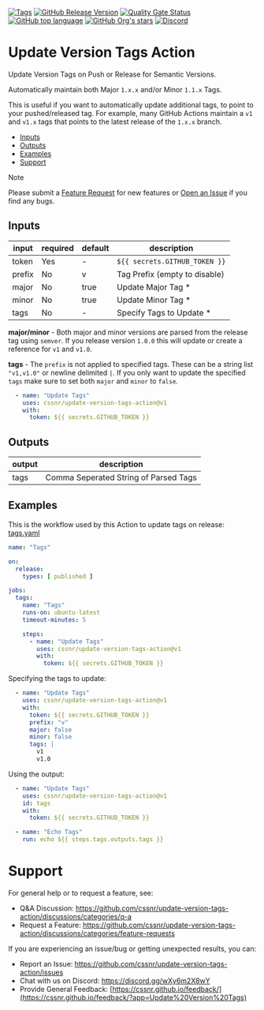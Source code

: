 [![Tags](https://img.shields.io/github/actions/workflow/status/cssnr/update-version-tags-action/tags.yaml?logo=github&logoColor=white&label=tags)](https://github.com/cssnr/update-version-tags-action/actions/workflows/tags.yaml)
[![GitHub Release Version](https://img.shields.io/github/v/release/cssnr/update-version-tags-action?logo=github)](https://github.com/cssnr/update-version-tags-action/releases/latest)
[![Quality Gate Status](https://sonarcloud.io/api/project_badges/measure?project=cssnr_update-version-tags-action&metric=alert_status)](https://sonarcloud.io/summary/new_code?id=cssnr_update-version-tags-action)
[![GitHub top language](https://img.shields.io/github/languages/top/cssnr/update-version-tags-action?logo=htmx&logoColor=white)](https://github.com/cssnr/update-version-tags-action)
[![GitHub Org's stars](https://img.shields.io/github/stars/cssnr?style=flat&logo=github&logoColor=white)](https://cssnr.github.io/)
[![Discord](https://img.shields.io/discord/899171661457293343?logo=discord&logoColor=white&label=discord&color=7289da)](https://discord.gg/wXy6m2X8wY)

# Update Version Tags Action

Update Version Tags on Push or Release for Semantic Versions.

Automatically maintain both Major `1.x.x` and/or Minor `1.1.x` Tags.

This is useful if you want to automatically update additional tags, to point to your pushed/released tag.
For example, many GitHub Actions maintain a `v1` and `v1.x` tags that points to the latest release of the `1.x.x`
branch.

* [Inputs](#Inputs)
* [Outputs](#Outputs)
* [Examples](#Examples)
* [Support](#Support)

> [!NOTE]   
> Please submit
> a [Feature Request](https://github.com/cssnr/update-version-tags-action/discussions/categories/feature-requests)
> for new features or [Open an Issue](https://github.com/cssnr/update-version-tags-action/issues) if you find any bugs.

## Inputs

| input  | required | default | description                   |
|--------|----------|---------|-------------------------------|
| token  | Yes      | -       | `${{ secrets.GITHUB_TOKEN }}` |
| prefix | No       | v       | Tag Prefix (empty to disable) |
| major  | No       | true    | Update Major Tag *            |
| minor  | No       | true    | Update Minor Tag *            |
| tags   | No       | -       | Specify Tags to Update *      |

**major/minor** - Both major and minor versions are parsed from the release tag using `semver`. If you release
version `1.0.0` this will update or create a reference for `v1` and `v1.0`.

**tags** - The `prefix` is not applied to specified tags. These can be a string list `"v1,v1.0"` or newline
delimited `|`. If you only want to update the specified `tags` make sure to set both `major` and `minor` to `false`.

```yaml
  - name: "Update Tags"
    uses: cssnr/update-version-tags-action@v1
    with:
      token: ${{ secrets.GITHUB_TOKEN }}
```

## Outputs

| output | description                           |
|--------|---------------------------------------|
| tags   | Comma Seperated String of Parsed Tags |

## Examples

This is the workflow used by this Action to update tags on release: [tags.yaml](.github%2Fworkflows%2Ftags.yaml)

```yaml
name: "Tags"

on:
  release:
    types: [ published ]

jobs:
  tags:
    name: "Tags"
    runs-on: ubuntu-latest
    timeout-minutes: 5

    steps:
      - name: "Update Tags"
        uses: cssnr/update-version-tags-action@v1
        with:
          token: ${{ secrets.GITHUB_TOKEN }}
```

Specifying the tags to update:

```yaml
  - name: "Update Tags"
    uses: cssnr/update-version-tags-action@v1
    with:
      token: ${{ secrets.GITHUB_TOKEN }}
      prefix: "v"
      major: false
      minor: false
      tags: |
        v1
        v1.0
```

Using the output:

```yaml
  - name: "Update Tags"
    uses: cssnr/update-version-tags-action@v1
    id: tags
    with:
      token: ${{ secrets.GITHUB_TOKEN }}

  - name: "Echo Tags"
    run: echo ${{ steps.tags.outputs.tags }}
```

# Support

For general help or to request a feature, see:

- Q&A Discussion: https://github.com/cssnr/update-version-tags-action/discussions/categories/q-a
- Request a Feature: https://github.com/cssnr/update-version-tags-action/discussions/categories/feature-requests

If you are experiencing an issue/bug or getting unexpected results, you can:

- Report an Issue: https://github.com/cssnr/update-version-tags-action/issues
- Chat with us on Discord: https://discord.gg/wXy6m2X8wY
- Provide General
  Feedback: [https://cssnr.github.io/feedback/](https://cssnr.github.io/feedback/?app=Update%20Version%20Tags)
